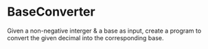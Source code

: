 # BaseConverter
Given a non-negative interger &amp; a base as input, create a program to convert the given decimal into the corresponding base.
